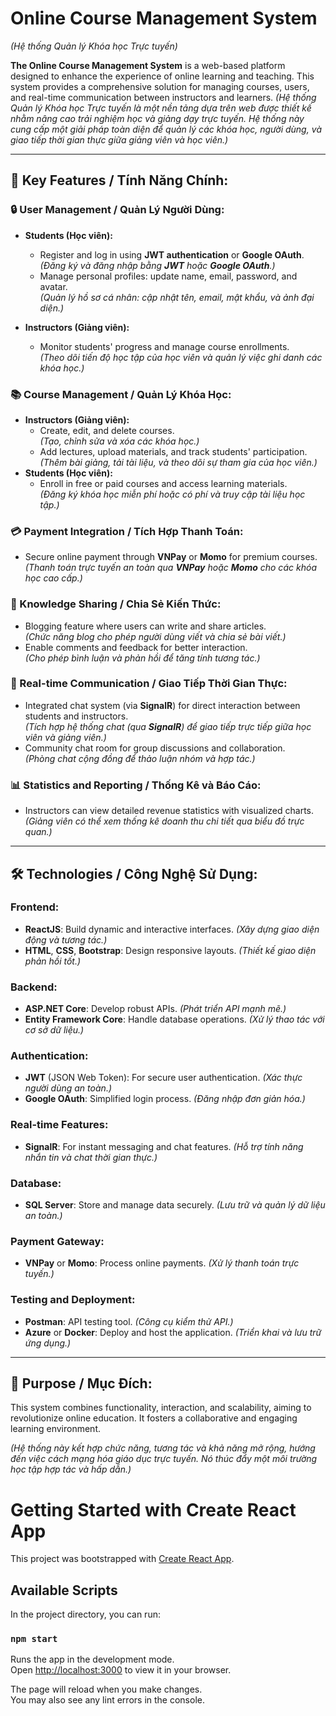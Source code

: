# Online Course Management System  
*(Hệ thống Quản lý Khóa học Trực tuyến)* 

**The Online Course Management System** is a web-based platform designed to enhance the experience of online learning and teaching. This system provides a comprehensive solution for managing courses, users, and real-time communication between instructors and learners. 
*(Hệ thống Quản lý Khóa học Trực tuyến là một nền tảng dựa trên web được thiết kế nhằm nâng cao trải nghiệm học và giảng dạy trực tuyến. Hệ thống này cung cấp một giải pháp toàn diện để quản lý các khóa học, người dùng, và giao tiếp thời gian thực giữa giảng viên và học viên.)* 


---

## 🌟 Key Features / Tính Năng Chính:  

### 🔒 User Management / Quản Lý Người Dùng:  
- **Students (Học viên):**  
  - Register and log in using **JWT authentication** or **Google OAuth**.  
    *(Đăng ký và đăng nhập bằng **JWT** hoặc **Google OAuth**.)*  
  - Manage personal profiles: update name, email, password, and avatar.  
    *(Quản lý hồ sơ cá nhân: cập nhật tên, email, mật khẩu, và ảnh đại diện.)*  

- **Instructors (Giảng viên):**  
  - Monitor students' progress and manage course enrollments.  
    *(Theo dõi tiến độ học tập của học viên và quản lý việc ghi danh các khóa học.)*  

### 📚 Course Management / Quản Lý Khóa Học:  
- **Instructors (Giảng viên):**  
  - Create, edit, and delete courses.  
    *(Tạo, chỉnh sửa và xóa các khóa học.)*  
  - Add lectures, upload materials, and track students' participation.  
    *(Thêm bài giảng, tải tài liệu, và theo dõi sự tham gia của học viên.)*  
- **Students (Học viên):**  
  - Enroll in free or paid courses and access learning materials.  
    *(Đăng ký khóa học miễn phí hoặc có phí và truy cập tài liệu học tập.)*  

### 💳 Payment Integration / Tích Hợp Thanh Toán:  
- Secure online payment through **VNPay** or **Momo** for premium courses.  
  *(Thanh toán trực tuyến an toàn qua **VNPay** hoặc **Momo** cho các khóa học cao cấp.)*  

### 📝 Knowledge Sharing / Chia Sẻ Kiến Thức:  
- Blogging feature where users can write and share articles.  
  *(Chức năng blog cho phép người dùng viết và chia sẻ bài viết.)*  
- Enable comments and feedback for better interaction.  
  *(Cho phép bình luận và phản hồi để tăng tính tương tác.)*  

### 💬 Real-time Communication / Giao Tiếp Thời Gian Thực:  
- Integrated chat system (via **SignalR**) for direct interaction between students and instructors.  
  *(Tích hợp hệ thống chat (qua **SignalR**) để giao tiếp trực tiếp giữa học viên và giảng viên.)*  
- Community chat room for group discussions and collaboration.  
  *(Phòng chat cộng đồng để thảo luận nhóm và hợp tác.)*  

### 📊 Statistics and Reporting / Thống Kê và Báo Cáo:  
- Instructors can view detailed revenue statistics with visualized charts.  
  *(Giảng viên có thể xem thống kê doanh thu chi tiết qua biểu đồ trực quan.)*  

---

## 🛠️ Technologies / Công Nghệ Sử Dụng:  

### Frontend:
- **ReactJS**: Build dynamic and interactive interfaces. *(Xây dựng giao diện động và tương tác.)*  
- **HTML**, **CSS**, **Bootstrap**: Design responsive layouts. *(Thiết kế giao diện phản hồi tốt.)*  

### Backend:  
- **ASP.NET Core**: Develop robust APIs. *(Phát triển API mạnh mẽ.)*  
- **Entity Framework Core**: Handle database operations. *(Xử lý thao tác với cơ sở dữ liệu.)*  

### Authentication:  
- **JWT** (JSON Web Token): For secure user authentication. *(Xác thực người dùng an toàn.)*  
- **Google OAuth**: Simplified login process. *(Đăng nhập đơn giản hóa.)*  

### Real-time Features:  
- **SignalR**: For instant messaging and chat features. *(Hỗ trợ tính năng nhắn tin và chat thời gian thực.)*  

### Database:  
- **SQL Server**: Store and manage data securely. *(Lưu trữ và quản lý dữ liệu an toàn.)*  

### Payment Gateway:  
- **VNPay** or **Momo**: Process online payments. *(Xử lý thanh toán trực tuyến.)*  

### Testing and Deployment:  
- **Postman**: API testing tool. *(Công cụ kiểm thử API.)*  
- **Azure** or **Docker**: Deploy and host the application. *(Triển khai và lưu trữ ứng dụng.)*  

---

## 🚀 Purpose / Mục Đích:  
This system combines functionality, interaction, and scalability, aiming to revolutionize online education. It fosters a collaborative and engaging learning environment.  

*(Hệ thống này kết hợp chức năng, tương tác và khả năng mở rộng, hướng đến việc cách mạng hóa giáo dục trực tuyến. Nó thúc đẩy một môi trường học tập hợp tác và hấp dẫn.)*

# Getting Started with Create React App

This project was bootstrapped with [Create React App](https://github.com/facebook/create-react-app).

## Available Scripts

In the project directory, you can run:

### `npm start`

Runs the app in the development mode.\
Open [http://localhost:3000](http://localhost:3000) to view it in your browser.

The page will reload when you make changes.\
You may also see any lint errors in the console.

